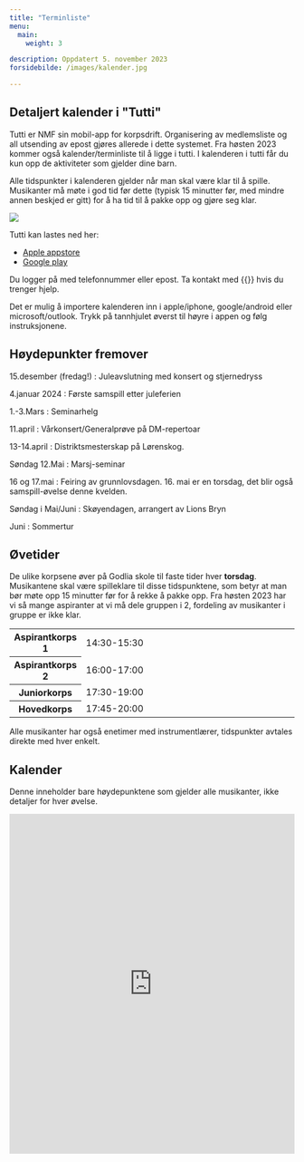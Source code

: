 ```yaml
---
title: "Terminliste"
menu:
  main:
    weight: 3

description: Oppdatert 5. november 2023
forsidebilde: /images/kalender.jpg

---
```


## Detaljert kalender i "Tutti"

Tutti er NMF sin mobil-app for korpsdrift. Organisering av medlemsliste og all utsending av epost gjøres allerede i dette systemet. Fra høsten 2023 kommer også kalender/terminliste til å ligge i tutti. I kalenderen i tutti får du kun opp de aktiviteter som gjelder dine barn.

Alle tidspunkter i kalenderen gjelder når man skal være klar til å spille. Musikanter må møte i god tid før dette (typisk 15 minutter før, med mindre annen beskjed er gitt) for å ha tid til å pakke opp og gjøre seg klar.

<img src="/images/icon_tutti.png">

Tutti kan lastes ned her:
* [Apple appstore](https://apps.apple.com/no/app/tutti/id1517797980)
* [Google play](https://play.google.com/store/apps/details?id=no.styreportalen.medlemsapp&hl=no&pli=1)

Du logger på med telefonnummer eller epost. Ta kontakt med {{<email styret>}} hvis du trenger hjelp.

Det er mulig å importere kalenderen inn i apple/iphone, google/android eller microsoft/outlook. Trykk på tannhjulet øverst til høyre i appen og følg instruksjonene.

## Høydepunkter fremover

15.desember (fredag!)
: Juleavslutning med konsert og stjernedryss

4.januar 2024
: Første samspill etter juleferien

1.-3.Mars
: Seminarhelg

11.april
: Vårkonsert/Generalprøve på DM-repertoar

13-14.april
: Distriktsmesterskap på Lørenskog.

Søndag 12.Mai
: Marsj-seminar

16 og 17.mai
: Feiring av grunnlovsdagen. 16. mai er en torsdag, det blir også samspill-øvelse denne kvelden.

Søndag i Mai/Juni
: Skøyendagen, arrangert av Lions Bryn

Juni
: Sommertur


## Øvetider

De ulike korpsene øver på Godlia skole til faste tider hver **torsdag**. Musikantene skal være spilleklare til disse tidspunktene, som betyr at man bør møte opp 15 minutter før for å rekke å pakke opp. Fra høsten 2023 har vi så mange aspiranter at vi må dele gruppen i 2, fordeling av musikanter i gruppe er ikke klar.

<table>
<colgroup>
    <col span="1" style="width: 20%;">
    <col span="1" style="width: 80%;">
</colgroup>
<tr><th>Aspirantkorps 1</th><td>14:30-15:30</td>
<tr><th>Aspirantkorps 2</th><td>16:00-17:00</td>
<tr><th>Juniorkorps</th>  <td>17:30-19:00</td>
<tr><th>Hovedkorps</th>   <td>17:45-20:00</td>
</table>

Alle musikanter har også enetimer med instrumentlærer, tidspunkter avtales direkte med hver enkelt.

## Kalender

Denne inneholder bare høydepunktene som gjelder alle musikanter, ikke detaljer for hver øvelse.

<iframe src="https://calendar.google.com/calendar/embed?showTitle=0&amp;showNav=0&amp;showDate=0&amp;showCalendars=0&amp;showTz=0&amp;mode=AGENDA&amp;height=600&amp;wkst=2&amp;bgcolor=%23FFFFFF&amp;src=godlia.trasop.musikkorps%40gmail.com&amp;color=%2342104A&amp;ctz=Europe%2FOslo" style="border-width:0" width="100%" height="600" frameborder="0" scrolling="no"></iframe>

